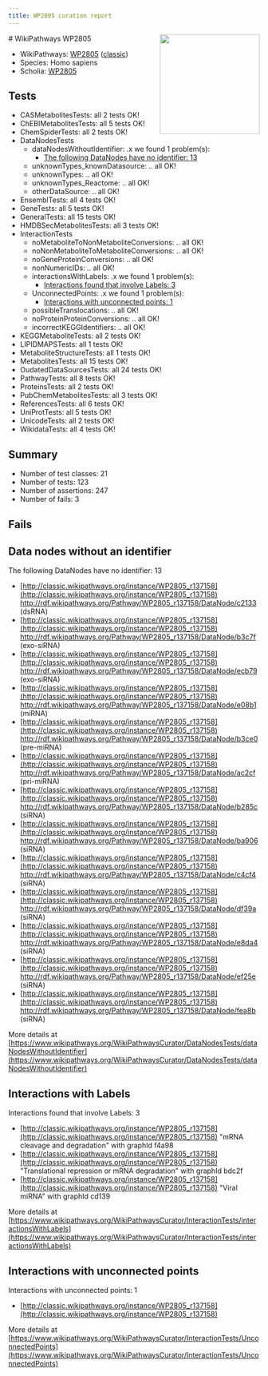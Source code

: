 ```yaml
---
title: WP2805 curation report
---
```


<img style="float: right; width: 200px" src="https://upload.wikimedia.org/wikipedia/commons/thumb/8/83/Wplogo_with_text_500.png/640px-Wplogo_with_text_500.png" />
# WikiPathways WP2805

* WikiPathways: [WP2805](https://wikipathways.org/pathways/WP2805) ([classic](https://classic.wikipathways.org/instance/WP2805))
* Species: Homo sapiens
* Scholia: [WP2805](https://scholia.toolforge.org/wikipathways/WP2805)
## Tests
* CASMetabolitesTests: all 2 tests OK!
* ChEBIMetabolitesTests: all 5 tests OK!
* ChemSpiderTests: all 2 tests OK!
* DataNodesTests
    * dataNodesWithoutIdentifier: .x we found 1 problem(s):
        * [The following DataNodes have no identifier: 13](#8792c493)
    * unknownTypes_knownDatasource: .. all OK!
    * unknownTypes: .. all OK!
    * unknownTypes_Reactome: .. all OK!
    * otherDataSource: .. all OK!
* EnsemblTests: all 4 tests OK!
* GeneTests: all 5 tests OK!
* GeneralTests: all 15 tests OK!
* HMDBSecMetabolitesTests: all 3 tests OK!
* InteractionTests
    * noMetaboliteToNonMetaboliteConversions: .. all OK!
    * noNonMetaboliteToMetaboliteConversions: .. all OK!
    * noGeneProteinConversions: .. all OK!
    * nonNumericIDs: .. all OK!
    * interactionsWithLabels: .x we found 1 problem(s):
        * [Interactions found that involve Labels: 3](#630d267a)
    * UnconnectedPoints: .x we found 1 problem(s):
        * [Interactions with unconnected points: 1](#35a61ad9)
    * possibleTranslocations: .. all OK!
    * noProteinProteinConversions: .. all OK!
    * incorrectKEGGIdentifiers: .. all OK!
* KEGGMetaboliteTests: all 2 tests OK!
* LIPIDMAPSTests: all 1 tests OK!
* MetaboliteStructureTests: all 1 tests OK!
* MetabolitesTests: all 15 tests OK!
* OudatedDataSourcesTests: all 24 tests OK!
* PathwayTests: all 8 tests OK!
* ProteinsTests: all 2 tests OK!
* PubChemMetabolitesTests: all 3 tests OK!
* ReferencesTests: all 6 tests OK!
* UniProtTests: all 5 tests OK!
* UnicodeTests: all 2 tests OK!
* WikidataTests: all 4 tests OK!


## Summary

* Number of test classes: 21
* Number of tests: 123
* Number of assertions: 247
* Number of fails: 3

## Fails

<a name="8792c493" />

## Data nodes without an identifier

The following DataNodes have no identifier: 13

* [http://classic.wikipathways.org/instance/WP2805_r137158](http://classic.wikipathways.org/instance/WP2805_r137158) http://rdf.wikipathways.org/Pathway/WP2805_r137158/DataNode/c2133 (dsRNA)
* [http://classic.wikipathways.org/instance/WP2805_r137158](http://classic.wikipathways.org/instance/WP2805_r137158) http://rdf.wikipathways.org/Pathway/WP2805_r137158/DataNode/b3c7f (exo-siRNA)
* [http://classic.wikipathways.org/instance/WP2805_r137158](http://classic.wikipathways.org/instance/WP2805_r137158) http://rdf.wikipathways.org/Pathway/WP2805_r137158/DataNode/ecb79 (exo-siRNA)
* [http://classic.wikipathways.org/instance/WP2805_r137158](http://classic.wikipathways.org/instance/WP2805_r137158) http://rdf.wikipathways.org/Pathway/WP2805_r137158/DataNode/e08b1 (miRNA)
* [http://classic.wikipathways.org/instance/WP2805_r137158](http://classic.wikipathways.org/instance/WP2805_r137158) http://rdf.wikipathways.org/Pathway/WP2805_r137158/DataNode/b3ce0 (pre-miRNA)
* [http://classic.wikipathways.org/instance/WP2805_r137158](http://classic.wikipathways.org/instance/WP2805_r137158) http://rdf.wikipathways.org/Pathway/WP2805_r137158/DataNode/ac2cf (pri-miRNA)
* [http://classic.wikipathways.org/instance/WP2805_r137158](http://classic.wikipathways.org/instance/WP2805_r137158) http://rdf.wikipathways.org/Pathway/WP2805_r137158/DataNode/b285c (siRNA)
* [http://classic.wikipathways.org/instance/WP2805_r137158](http://classic.wikipathways.org/instance/WP2805_r137158) http://rdf.wikipathways.org/Pathway/WP2805_r137158/DataNode/ba906 (siRNA)
* [http://classic.wikipathways.org/instance/WP2805_r137158](http://classic.wikipathways.org/instance/WP2805_r137158) http://rdf.wikipathways.org/Pathway/WP2805_r137158/DataNode/c4cf4 (siRNA)
* [http://classic.wikipathways.org/instance/WP2805_r137158](http://classic.wikipathways.org/instance/WP2805_r137158) http://rdf.wikipathways.org/Pathway/WP2805_r137158/DataNode/df39a (siRNA)
* [http://classic.wikipathways.org/instance/WP2805_r137158](http://classic.wikipathways.org/instance/WP2805_r137158) http://rdf.wikipathways.org/Pathway/WP2805_r137158/DataNode/e8da4 (siRNA)
* [http://classic.wikipathways.org/instance/WP2805_r137158](http://classic.wikipathways.org/instance/WP2805_r137158) http://rdf.wikipathways.org/Pathway/WP2805_r137158/DataNode/ef25e (siRNA)
* [http://classic.wikipathways.org/instance/WP2805_r137158](http://classic.wikipathways.org/instance/WP2805_r137158) http://rdf.wikipathways.org/Pathway/WP2805_r137158/DataNode/fea8b (siRNA)


More details at [https://www.wikipathways.org/WikiPathwaysCurator/DataNodesTests/dataNodesWithoutIdentifier](https://www.wikipathways.org/WikiPathwaysCurator/DataNodesTests/dataNodesWithoutIdentifier)

<a name="630d267a" />

## Interactions with Labels

Interactions found that involve Labels: 3

* [http://classic.wikipathways.org/instance/WP2805_r137158](http://classic.wikipathways.org/instance/WP2805_r137158) "mRNA cleavage
and degradation" with graphId f4a98
* [http://classic.wikipathways.org/instance/WP2805_r137158](http://classic.wikipathways.org/instance/WP2805_r137158) "Translational repression
or mRNA degradation" with graphId bdc2f
* [http://classic.wikipathways.org/instance/WP2805_r137158](http://classic.wikipathways.org/instance/WP2805_r137158) "Viral miRNA" with graphId cd139


More details at [https://www.wikipathways.org/WikiPathwaysCurator/InteractionTests/interactionsWithLabels](https://www.wikipathways.org/WikiPathwaysCurator/InteractionTests/interactionsWithLabels)

<a name="35a61ad9" />

## Interactions with unconnected points

Interactions with unconnected points: 1

* [http://classic.wikipathways.org/instance/WP2805_r137158](http://classic.wikipathways.org/instance/WP2805_r137158)


More details at [https://www.wikipathways.org/WikiPathwaysCurator/InteractionTests/UnconnectedPoints](https://www.wikipathways.org/WikiPathwaysCurator/InteractionTests/UnconnectedPoints)

